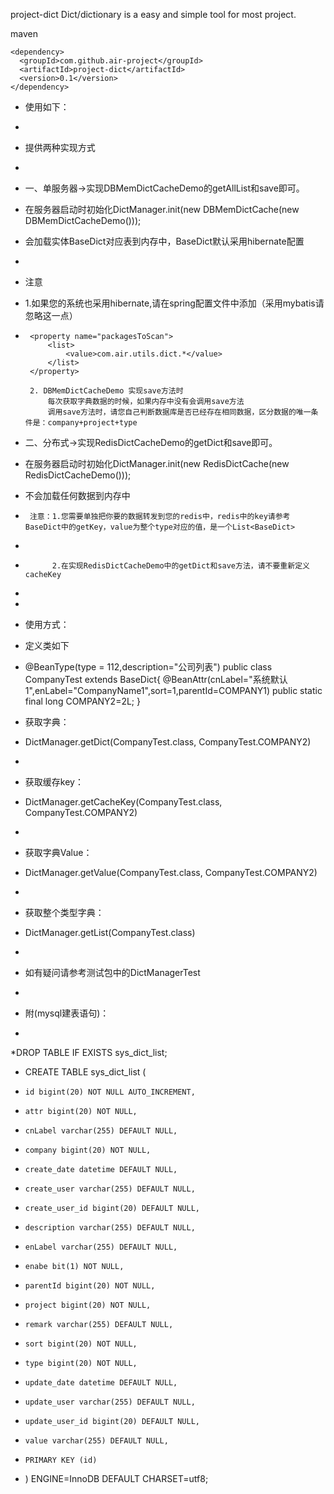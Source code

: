 project-dict
	Dict/dictionary is a easy and simple tool for most project.

maven

	<dependency>
	  <groupId>com.github.air-project</groupId>
	  <artifactId>project-dict</artifactId>
	  <version>0.1</version>
	</dependency>


 * 使用如下：
 * 
 * 提供两种实现方式
 * 
 * 一、单服务器->实现DBMemDictCacheDemo的getAllList和save即可。
 * 在服务器启动时初始化DictManager.init(new DBMemDictCache(new DBMemDictCacheDemo()));
 * 会加载实体BaseDict对应表到内存中，BaseDict默认采用hibernate配置
 * 
 * 	注意
 * 	1.如果您的系统也采用hibernate,请在spring配置文件中添加（采用mybatis请忽略这一点）
 *  	<property name="packagesToScan">
            <list>
                <value>com.air.utils.dict.*</value>
            </list>
        </property>
        
        2. DBMemDictCacheDemo 实现save方法时
        	每次获取字典数据的时候，如果内存中没有会调用save方法
        	调用save方法时，请您自己判断数据库是否已经存在相同数据，区分数据的唯一条件是：company+project+type
        	
 * 二、分布式->实现RedisDictCacheDemo的getDict和save即可。
 * 在服务器启动时初始化DictManager.init(new RedisDictCache(new RedisDictCacheDemo()));
 * 不会加载任何数据到内存中
 * 		注意：1.您需要单独把你要的数据转发到您的redis中，redis中的key请参考BaseDict中的getKey，value为整个type对应的值，是一个List<BaseDict>
 * 
 *           2.在实现RedisDictCacheDemo中的getDict和save方法，请不要重新定义cacheKey
 *     
 *  
 *   使用方式：
 *   定义类如下
 *  @BeanType(type = 112,description="公司列表")
	public class CompanyTest extends BaseDict{
		 @BeanAttr(cnLabel="系统默认1",enLabel="CompanyName1",sort=1,parentId=COMPANY1)
		 public static final long COMPANY2=2L;
	 }
 *   获取字典：
 *   DictManager.getDict(CompanyTest.class, CompanyTest.COMPANY2)  
 *         
 *   获取缓存key：
 *   DictManager.getCacheKey(CompanyTest.class, CompanyTest.COMPANY2)  
 *         
 *   获取字典Value：
 *   DictManager.getValue(CompanyTest.class, CompanyTest.COMPANY2)  
 *         
 *   获取整个类型字典：
 *   DictManager.getList(CompanyTest.class)  
 *          
 *    如有疑问请参考测试包中的DictManagerTest
 *   

 *  附(mysql建表语句)：
 *  
 *DROP TABLE IF EXISTS sys_dict_list;
*	CREATE TABLE sys_dict_list (
*	  id bigint(20) NOT NULL AUTO_INCREMENT,
*	  attr bigint(20) NOT NULL,
*	  cnLabel varchar(255) DEFAULT NULL,
*	  company bigint(20) NOT NULL,
*	  create_date datetime DEFAULT NULL,
*	  create_user varchar(255) DEFAULT NULL,
*	  create_user_id bigint(20) DEFAULT NULL,
*	  description varchar(255) DEFAULT NULL,
*	  enLabel varchar(255) DEFAULT NULL,
*	  enabe bit(1) NOT NULL,
*	  parentId bigint(20) NOT NULL,
*	  project bigint(20) NOT NULL,
*	  remark varchar(255) DEFAULT NULL,
*	  sort bigint(20) NOT NULL,
*	  type bigint(20) NOT NULL,
*	  update_date datetime DEFAULT NULL,
*	  update_user varchar(255) DEFAULT NULL,
*	  update_user_id bigint(20) DEFAULT NULL,
*	  value varchar(255) DEFAULT NULL,
*	  PRIMARY KEY (id)
*	) ENGINE=InnoDB DEFAULT CHARSET=utf8;
